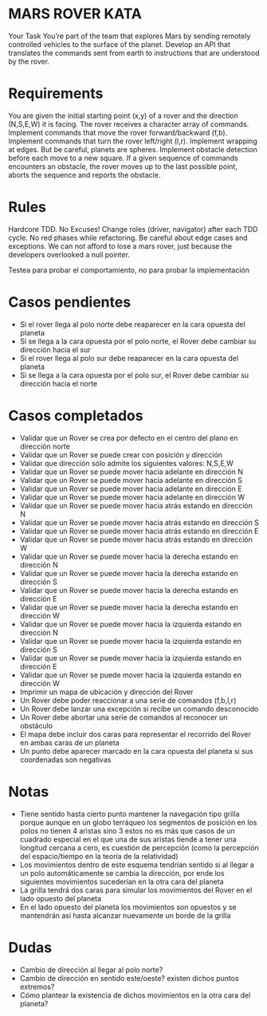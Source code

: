 # MARS ROVER KATA

Your Task
You’re part of the team that explores Mars by sending remotely controlled vehicles to the surface of the planet. Develop an API that translates the commands sent from earth to instructions that are understood by the rover.

# Requirements
You are given the initial starting point (x,y) of a rover and the direction (N,S,E,W) it is facing.
The rover receives a character array of commands.
Implement commands that move the rover forward/backward (f,b).
Implement commands that turn the rover left/right (l,r).
Implement wrapping at edges. But be careful, planets are spheres.
Implement obstacle detection before each move to a new square. If a given sequence of commands encounters an obstacle, the rover moves up to the last possible point, aborts the sequence and reports the obstacle.

# Rules
Hardcore TDD. No Excuses!
Change roles (driver, navigator) after each TDD cycle.
No red phases while refactoring.
Be careful about edge cases and exceptions. We can not afford to lose a mars rover, just because the developers overlooked a null pointer.

Testea para probar el comportamiento, no para probar la implementación


# Casos pendientes
- Si el rover llega al polo norte debe reaparecer en la cara opuesta del planeta
- Si se llega a la cara opuesta por el polo norte, el Rover debe cambiar su dirección hacia el sur
- Si el rover llega al polo sur debe reaparecer en la cara opuesta del planeta
- Si se llega a la cara opuesta por el polo sur, el Rover debe cambiar su dirección hacia el norte

# Casos completados
- Validar que un Rover se crea por defecto en el centro del plano en dirección norte
- Validar que un Rover se puede crear con posición y dirección
- Validar que dirección sólo admite los siguientes valores: N,S,E,W
- Validar que un Rover se puede mover hacia adelante en dirección N
- Validar que un Rover se puede mover hacia adelante en dirección S
- Validar que un Rover se puede mover hacia adelante en dirección E
- Validar que un Rover se puede mover hacia adelante en dirección W
- Validar que un Rover se puede mover hacia atrás estando en dirección N
- Validar que un Rover se puede mover hacia atrás estando en dirección S
- Validar que un Rover se puede mover hacia atrás estando en dirección E
- Validar que un Rover se puede mover hacia atrás estando en dirección W
- Validar que un Rover se puede mover hacia la derecha estando en dirección N
- Validar que un Rover se puede mover hacia la derecha estando en dirección S
- Validar que un Rover se puede mover hacia la derecha estando en dirección E
- Validar que un Rover se puede mover hacia la derecha estando en dirección W
- Validar que un Rover se puede mover hacia la izquierda estando en dirección N
- Validar que un Rover se puede mover hacia la izquierda estando en dirección S
- Validar que un Rover se puede mover hacia la izquierda estando en dirección E
- Validar que un Rover se puede mover hacia la izquierda estando en dirección W
- Imprimir un mapa de ubicación y dirección del Rover
- Un Rover debe poder reaccionar a una serie de comandos (f,b,l,r)
- Un Rover debe lanzar una excepción si recibe un comando desconocido
- Un Rover debe abortar una serie de comandos al reconocer un obstáculo
- El mapa debe incluir dos caras para representar el recorrido del Rover en ambas caras de un planeta
- Un punto debe aparecer marcado en la cara opuesta del planeta si sus coordenadas son negativas

# Notas
- Tiene sentido hasta cierto punto mantener la navegación tipo grilla porque aunque en un globo terráqueo los segmentos de posición en los polos no tienen 4 aristas sino 3 estos no es más que casos de un cuadrado especial en el que una de sus aristas tiende a tener una longitud cercana a cero, es cuestión de percepción (como la percepción del espacio/tiempo en la teoría de la relatividad)
- Los movimientos dentro de este esquema tendrían sentido si al llegar a un polo automáticamente se cambia la dirección, por ende los siguientes movimientos sucederían en la otra cara del planeta
- La grilla tendrá dos caras para simular los movimientos del Rover en el lado opuesto del planeta
- En el lado opuesto del planeta los movimientos son opuestos y se mantendrán así hasta alcanzar nuevamente un borde de la grilla

# Dudas
- Cambio de dirección al llegar al polo norte?
- Cambio de dirección en sentido este/oeste? existen dichos puntos extremos?
- Cómo plantear la existencia de dichos movimientos en la otra cara del planeta?
